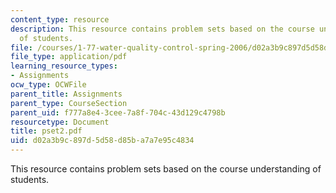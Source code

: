 ```yaml
---
content_type: resource
description: This resource contains problem sets based on the course understanding
  of students.
file: /courses/1-77-water-quality-control-spring-2006/d02a3b9c897d5d58d85ba7a7e95c4834_pset2.pdf
file_type: application/pdf
learning_resource_types:
- Assignments
ocw_type: OCWFile
parent_title: Assignments
parent_type: CourseSection
parent_uid: f777a8e4-3cee-7a8f-704c-43d129c4798b
resourcetype: Document
title: pset2.pdf
uid: d02a3b9c-897d-5d58-d85b-a7a7e95c4834
---
```

This resource contains problem sets based on the course understanding of students.

